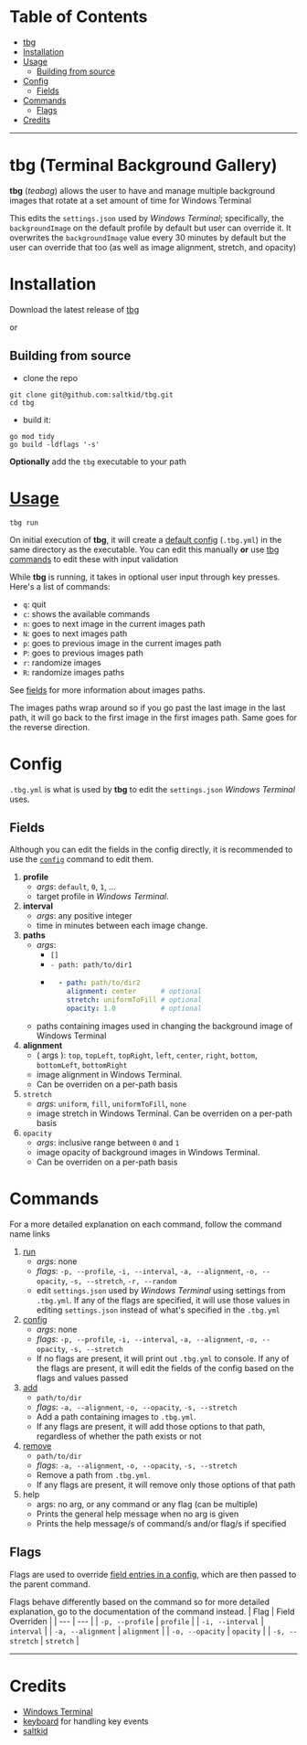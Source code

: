 # Table of Contents
- [tbg](#tbg-Terminal-Background-Gallery)
- [Installation](#installation)
- [Usage](#usage)
    - [Building from source](#building-from-source)
- [Config](#config)
    - [Fields](#fields)
- [Commands](#commands)
    - [Flags](#flags)
- [Credits](#credits)

---

# tbg (Terminal Background Gallery)
**tbg** (*teabag*) allows the user to have and manage multiple background images
that rotate at a set amount of time for Windows Terminal

This edits the `settings.json` used by *Windows Terminal*; specifically, the
`backgroundImage` on the default profile by default but user can override it.
It overwrites the `backgroundImage` value every 30 minutes by default but the
user can override that too (as well as image alignment, stretch, and opacity)

# Installation
Download the latest release of [tbg](https://github.com/saltkid/tbg/releases)

or

## Building from source
- clone the repo
```
git clone git@github.com:saltkid/tbg.git
cd tbg
```
- build it:
```
go mod tidy
go build -ldflags '-s'
```
**Optionally** add the `tbg` executable to your path

# [Usage](https://github.com/saltkid/tbg/blob/main/docs/run_command_usage.md)
```
tbg run
```
On initial execution of **tbg**, it will create a [default config](#config)
(`.tbg.yml`) in the same directory as the executable. You can edit this
manually **or** use [tbg commands](#commands) to edit these with input
validation

While **tbg** is running, it takes in optional user input through key presses.
Here's a list of commands:
- `q`: quit
- `c`: shows the available commands
- `n`: goes to next image in the current images path
- `N`: goes to next images path
- `p`: goes to previous image in the current images path
- `P`: goes to previous images path
- `r`: randomize images
- `R`: randomize images paths

See [fields](#fields) for more information about images paths.

The images paths wrap around so if you go past the last image in the last path,
it will go back to the first image in the first images path. Same goes for the
reverse direction.

# Config
`.tbg.yml` is what is used by **tbg** to edit the `settings.json` *Windows
Terminal* uses.

## Fields
Although you can edit the fields in the config directly, it is recommended to
use the [`config`](https://github.com/saltkid/tbg/blob/main/docs/config_command_usage.md) command to edit them.
1. **profile**
    - *args*: `default`, `0`, `1`, ...
    - target profile in *Windows Terminal*.
2. **interval**
    - *args*: any positive integer 
    - time in minutes between each image change.
3. **paths** 
    - *args*:
        - `[]`
        - `- path: path/to/dir1` 
        - ```yaml
            - path: path/to/dir2
              alignment: center      # optional
              stretch: uniformToFill # optional
              opacity: 1.0           # optional
    - paths containing images used in changing the background image of Windows Terminal
4. **alignment**
    - ( args ): `top`, `topLeft`, `topRight`, `left`, `center`, `right`, `bottom`, `bottomLeft`, `bottomRight` 
    - image alignment in Windows Terminal.
    - Can be overriden on a per-path basis
5. `stretch` 
    - *args*: `uniform`, `fill`, `uniformToFill`, `none` 
    - image stretch in Windows Terminal. Can be overriden on a per-path basis
6. `opacity` 
    - *args*: inclusive range between `0` and `1` 
    - image opacity of background images in Windows Terminal.
    - Can be overriden on a per-path basis

# Commands
For a more detailed explanation on each command, follow the command name links

1. [run](https://github.com/saltkid/tbg/blob/main/docs/run_command_usage.md) 
    - *args*: none 
    - *flags*: `-p, --profile`, `-i, --interval`, `-a, --alignment`, `-o, --opacity`, `-s, --stretch`, `-r, --random`
    - edit `settings.json` used by *Windows Terminal* using settings from
    `.tbg.yml`. If any of the flags are specified, it will use those values in
    editing `settings.json` instead of what's specified in the `.tbg.yml`
2. [config](https://github.com/saltkid/tbg/blob/main/docs/config_command_usage.md) 
    - *args*: none 
    - *flags*: `-p, --profile`, `-i, --interval`, `-a, --alignment`, `-o, --opacity`, `-s, --stretch` 
    - If no flags are present, it will print out `.tbg.yml` to console. If any
    of the flags are present, it will edit the fields of the config based on
    the flags and values passed
3. [add](https://github.com/saltkid/tbg/blob/main/docs/add_command_usage.md) 
    - `path/to/dir` 
    - *flags*: `-a, --alignment`, `-o, --opacity`, `-s, --stretch` 
    - Add a path containing images to `.tbg.yml`.
    - If any flags are present, it will add those options to that path,
    regardless of whether the path exists or not
4. [remove](https://github.com/saltkid/tbg/blob/main/docs/remove_command_usage.md) 
    - `path/to/dir` 
    - *flags*: `-a, --alignment`, `-o, --opacity`, `-s, --stretch` 
    - Remove a path from `.tbg.yml`.
    - If any flags are present, it will remove only those options of that path
5. help
    - args: no arg, or any command or any flag (can be multiple)
    - Prints the general help message when no arg is given
    - Prints the help message/s of command/s and/or flag/s if specified
## Flags
Flags are used to override [field entries in a config](#config), which are then
passed to the parent command.

Flags behave differently based on the command so for more detailed explanation,
go to the documentation of the command instead.
| Flag | Field Overriden |
| --- | --- |
| `-p, --profile` | `profile` |
| `-i, --interval` | `interval` |
| `-a, --alignment` | `alignment` |
| `-o, --opacity` | `opacity` |
| `-s, --stretch` | `stretch` |

---
# Credits
- [Windows Terminal](https://github.com/microsoft/terminal)
- [keyboard](https://github.com/eiannone/keyboard) for handling key events
- [saltkid](https://github.com/saltkid)
